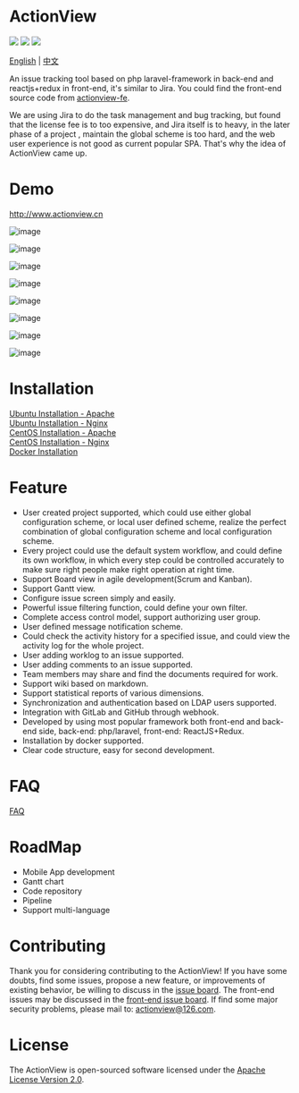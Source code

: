 # ActionView

![](https://img.shields.io/badge/language-php-orange.svg) ![](https://img.shields.io/badge/framework-laravel+reactjs-brightgreen.svg) ![](https://img.shields.io/badge/license-apache2.0-blue.svg)  

[English](https://github.com/lxerxa/actionview/blob/master/readme.md) | [中文](https://github.com/lxerxa/actionview/blob/master/readme-cn.md)

An issue tracking tool based on php laravel-framework in back-end and reactjs+redux in front-end, it's similar to Jira. You could find the front-end source code from [actionview-fe](https://github.com/lxerxa/actionview-fe).    

We are using Jira to do the task management and bug tracking, but found that the license fee is to too expensive, and Jira itself is to heavy, in the later phase of a project , maintain the global scheme is too hard, and the web user experience is not good as current popular SPA. That's why the idea of ActionView came up.  

# Demo

http://www.actionview.cn  

![image](http://actionview.cn/images/summary.png)

![image](http://actionview.cn/images/issues.png)

![image](http://actionview.cn/images/workflow.png)

![image](http://actionview.cn/images/kanban.png)

![image](http://actionview.cn/images/kanban-drag.png)

![image](http://actionview.cn/images/kanban-backlog.png)

![image](http://actionview.cn/images/report.png)

![image](http://actionview.cn/images/gantt.png)

# Installation

[Ubuntu Installation - Apache](https://github.com/lxerxa/actionview/wiki/Ubuntu-Installation(Apache))  
[Ubuntu Installation - Nginx](https://github.com/lxerxa/actionview/wiki/Ubuntu-Installation(Nginx))  
[CentOS Installation - Apache](https://github.com/lxerxa/actionview/wiki/CentOS-Installation(Apache))  
[CentOS Installation - Nginx](https://github.com/lxerxa/actionview/wiki/CentOS-Installation(Nginx))  
[Docker Installation](https://github.com/lxerxa/actionview/wiki/Docker-Installation)  

# Feature

* User created project supported, which could use either global configuration scheme, or local user defined scheme, realize the perfect combination of global configuration scheme and local configuration scheme.  
* Every project could use the default system workflow, and could define its own workflow, in which every step could be controlled accurately to make sure right people make right operation at right time.  
* Support Board view in agile development(Scrum and Kanban).  
* Support Gantt view.  
* Configure issue screen simply and easily.  
* Powerful issue filtering function, could define your own filter.    
* Complete access control model, support authorizing user group.    
* User defined message notification scheme.    
* Could check the activity history for a specified issue, and could view the activity log for the whole project.  
* User adding worklog to an issue supported.  
* User adding comments to an issue supported.  
* Team members may share and find the documents required for work.  
* Support wiki based on markdown.  
* Support statistical reports of various dimensions.  
* Synchronization and authentication based on LDAP users supported.  
* Integration with GitLab and GitHub through webhook.  
* Developed by using most popular framework both front-end and back-end side, back-end: php/laravel, front-end: ReactJS+Redux.  
* Installation by docker supported.  
* Clear code structure, easy for second development.  

# FAQ

[FAQ](https://github.com/lxerxa/actionview/wiki/FAQ)

# RoadMap

* Mobile App development  
* Gantt chart  
* Code repository  
* Pipeline
* Support multi-language      

# Contributing

Thank you for considering contributing to the ActionView! If you have some doubts, find some issues, propose a new feature, or improvements of existing behavior, be willing to discuss in the [issue board](https://github.com/lxerxa/actionview/issues). The front-end issues may be discussed in the [front-end issue board](https://github.com/lxerxa/actionview/issues). If find some major security problems, please mail to: actionview@126.com.  


# License

The ActionView is open-sourced software licensed under the [ Apache License Version 2.0](https://www.apache.org/licenses/LICENSE-2.0).    
